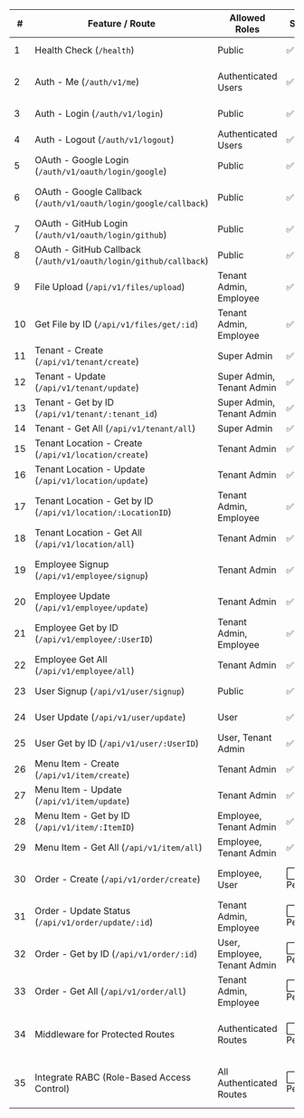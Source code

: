 | #   | Feature / Route                                                  | Allowed Roles                | Status     | Notes / To Do                             |
| --- | ---------------------------------------------------------------- | ---------------------------- | ---------- | ----------------------------------------- |
| 1   | Health Check (`/health`)                                         | Public                       | ✅ Done    | Basic server health endpoint              |
| 2   | Auth - Me (`/auth/v1/me`)                                        | Authenticated Users          | ✅ Done    | Returns logged-in user info               |
| 3   | Auth - Login (`/auth/v1/login`)                                  | Public                       | ✅ Done    | Email/password login                      |
| 4   | Auth - Logout (`/auth/v1/logout`)                                | Authenticated Users          | ✅ Done    | Clears session / token                    |
| 5   | OAuth - Google Login (`/auth/v1/oauth/login/google`)             | Public                       | ✅ Done    | Redirect to Google OAuth                  |
| 6   | OAuth - Google Callback (`/auth/v1/oauth/login/google/callback`) | Public                       | ✅ Done    | Handles Google OAuth callback             |
| 7   | OAuth - GitHub Login (`/auth/v1/oauth/login/github`)             | Public                       | ✅ Done    | Redirect to GitHub OAuth                  |
| 8   | OAuth - GitHub Callback (`/auth/v1/oauth/login/github/callback`) | Public                       | ✅ Done    | Handles GitHub OAuth callback             |
| 9   | File Upload (`/api/v1/files/upload`)                             | Tenant Admin, Employee       | ✅ Done    | Upload file endpoint                      |
| 10  | Get File by ID (`/api/v1/files/get/:id`)                         | Tenant Admin, Employee       | ✅ Done    | Download / retrieve file                  |
| 11  | Tenant - Create (`/api/v1/tenant/create`)                        | Super Admin                  | ✅ Done    | Create a new tenant                       |
| 12  | Tenant - Update (`/api/v1/tenant/update`)                        | Super Admin, Tenant Admin    | ✅ Done    | Update tenant info                        |
| 13  | Tenant - Get by ID (`/api/v1/tenant/:tenant_id`)                 | Super Admin, Tenant Admin    | ✅ Done    | Retrieve tenant info                      |
| 14  | Tenant - Get All (`/api/v1/tenant/all`)                          | Super Admin                  | ✅ Done    | List all tenants                          |
| 15  | Tenant Location - Create (`/api/v1/location/create`)             | Tenant Admin                 | ✅ Done    | Add tenant location                       |
| 16  | Tenant Location - Update (`/api/v1/location/update`)             | Tenant Admin                 | ✅ Done    | Update tenant location                    |
| 17  | Tenant Location - Get by ID (`/api/v1/location/:LocationID`)     | Tenant Admin, Employee       | ✅ Done    | Retrieve location info                    |
| 18  | Tenant Location - Get All (`/api/v1/location/all`)               | Tenant Admin                 | ✅ Done    | List all tenant locations                 |
| 19  | Employee Signup (`/api/v1/employee/signup`)                      | Tenant Admin                 | ✅ Done    | Create employee under tenant              |
| 20  | Employee Update (`/api/v1/employee/update`)                      | Tenant Admin                 | ✅ Done    | Update employee info                      |
| 21  | Employee Get by ID (`/api/v1/employee/:UserID`)                  | Tenant Admin, Employee       | ✅ Done    | Get employee details                      |
| 22  | Employee Get All (`/api/v1/employee/all`)                        | Tenant Admin                 | ✅ Done    | List all employees                        |
| 23  | User Signup (`/api/v1/user/signup`)                              | Public                       | ✅ Done    | Create individual user                    |
| 24  | User Update (`/api/v1/user/update`)                              | User                         | ✅ Done    | Update user info                          |
| 25  | User Get by ID (`/api/v1/user/:UserID`)                          | User, Tenant Admin           | ✅ Done    | Get user info                             |
| 26  | Menu Item - Create (`/api/v1/item/create`)                       | Tenant Admin                 | ✅ Done    | Add a menu item                           |
| 27  | Menu Item - Update (`/api/v1/item/update`)                       | Tenant Admin                 | ✅ Done    | Update menu item                          |
| 28  | Menu Item - Get by ID (`/api/v1/item/:ItemID`)                   | Employee, Tenant Admin       | ✅ Done    | Retrieve item info                        |
| 29  | Menu Item - Get All (`/api/v1/item/all`)                         | Employee, Tenant Admin       | ✅ Done    | List all menu items                       |
| 30  | Order - Create (`/api/v1/order/create`)                          | Employee, User               | ⬜ Pending | Implement order creation API              |
| 31  | Order - Update Status (`/api/v1/order/update/:id`)               | Tenant Admin, Employee       | ⬜ Pending | Implement order status update             |
| 32  | Order - Get by ID (`/api/v1/order/:id`)                          | User, Employee, Tenant Admin | ⬜ Pending | Retrieve order details                    |
| 33  | Order - Get All (`/api/v1/order/all`)                            | Tenant Admin, Employee       | ⬜ Pending | List all orders                           |
| 34  | Middleware for Protected Routes                                  | Authenticated Routes         | ⬜ Pending | Implement middleware to check JWT/session |
| 35  | Integrate RABC (Role-Based Access Control)                       | All Authenticated Routes     | ⬜ Pending | Enforce per-role permissions dynamically  |
